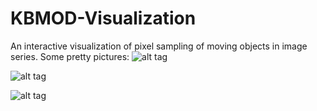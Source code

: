 # KBMOD-Visualization
An interactive visualization of pixel sampling of moving objects in image series. 
Some pretty pictures:
![alt tag](http://i.imgur.com/b7pJZOT.png)

![alt tag](http://i.imgur.com/Pwhr75A.png)

![alt tag](http://i.imgur.com/TVOqBvI.png)
